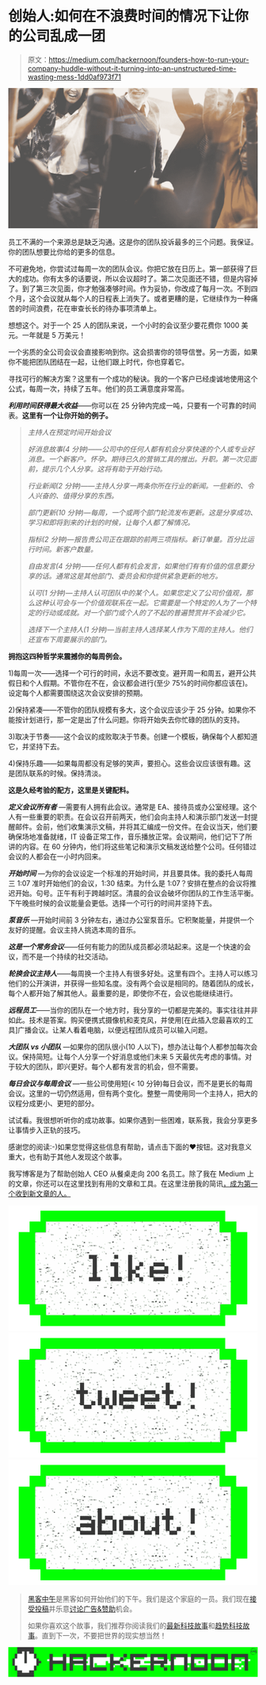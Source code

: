 # 创始人:如何在不浪费时间的情况下让你的公司乱成一团

> 原文：<https://medium.com/hackernoon/founders-how-to-run-your-company-huddle-without-it-turning-into-an-unstructured-time-wasting-mess-1dd0af973f71>

![](img/97c45ce4a1405b4c88306a3cb380d0e6.png)

员工不满的一个来源总是缺乏沟通。这是你的团队投诉最多的三个问题。我保证。你的团队想要比你给的更多的信息。

不可避免地，你尝试过每周一次的团队会议。你把它放在日历上。第一部获得了巨大的成功。你有太多的话要说，所以会议超时了。第二次见面还不错，但是内容掉了。到了第三次见面，你才勉强凑够时间。作为妥协，你改成了每月一次。不到四个月，这个会议就从每个人的日程表上消失了。或者更糟的是，它继续作为一种痛苦的时间浪费，花在审查长长的待办事项清单上。

想想这个。对于一个 25 人的团队来说，一个小时的会议至少要花费你 1000 美元。一年就是 5 万美元！

一个劣质的全公司会议会直接影响到你。这会损害你的领导信誉。另一方面，如果你不能把团队团结在一起，让他们跟上时代，你也穿着它。

寻找可行的解决方案？这里有一个成功的秘诀。我的一个客户已经虔诚地使用这个公式，每周一次，持续了五年。他们的员工满意度非常高。

***利用时间获得最大收益***——你可以在 25 分钟内完成一吨，只要有一个可靠的时间表。**这里有一个让你开始的例子。**

> *主持人在预定时间开始会议*
> 
> *好消息故事(4 分钟)——公司中的任何人都有机会分享快速的个人或专业好消息。一个新客户。怀孕。期待已久的营销工具的推出。升职。第一次见面前，提示几个人分享。这将有助于开始行动。*
> 
> *行业新闻(2 分钟)——主持人分享一两条你所在行业的新闻。一些新的、令人兴奋的、值得分享的东西。*
> 
> *部门更新(10 分钟)—每周，一个或两个部门轮流发布更新。这是分享成功、学习和即将到来的计划的时候，让每个人都了解情况。*
> 
> *指标(2 分钟)—报告贵公司正在跟踪的前两三项指标。新订单量。百分比运行时间。新客户数量。*
> 
> *自由发言(4 分钟)——任何人都有机会发言，如果他们有有价值的信息要分享的话。通常这是其他部门、委员会和你提供紧急更新的地方。*
> 
> *认可(1 分钟)—主持人认可团队中的某个人。如果您定义了公司价值观，那么这种认可会与一个价值观联系在一起。它需要是一个特定的人为了一个特定的行动或成就。对一个部门或个人的了不起的普遍赞赏并不会减少它。*
> 
> *选择下一个主持人(1 分钟)—当前主持人选择某人作为下周的主持人。他们还宣布下周要展示的部门。*

**拥抱这四种哲学来震撼你的每周例会。**

1)每周一次——选择一个可行的时间，永远不要改变。避开周一和周五，避开公共假日和个人假期。不管你在不在，会议都会进行(至少 75%的时间你都应该在)。设定每个人都需要围绕这次会议安排的预期。

2)保持紧凑——不管你的团队规模有多大，这个会议应该少于 25 分钟。如果你不能按计划进行，那一定是出了什么问题。你将开始失去你忙碌的团队的支持。

3)取决于节奏——这个会议的成败取决于节奏。创建一个模板，确保每个人都知道它，并坚持下去。

4)保持乐趣——如果每周都没有足够的笑声，要担心。这些会议应该很有趣。这是团队联系的时候。保持清淡。

**这是久经考验的配方，这里是关键配料。**

***定义会议所有者*** —需要有人拥有此会议。通常是 EA、接待员或办公室经理。这个人有一些重要的职责。在会议召开前两天，他们会向主持人和演示部门发送一封提醒邮件。会前，他们收集演示文稿，并将其汇编成一份文件。在会议当天，他们要确保场地准备就绪，IT 设备正常工作，音乐播放正常。会议期间，他们记下了所讲的内容。在 60 分钟内，他们将这些笔记和演示文稿发送给整个公司。任何错过会议的人都会在一小时内回来。

***开始时间*** —为你的会议设定一个标准的开始时间，并且要具体。我的委托人每周三 1:07 准时开始他们的会议，1:30 结束。为什么是 1:07？安排在整点的会议将推迟开始。句号。正午有利于跨越时区。清晨的会议会破坏你团队的工作生活平衡。下午晚些时候的会议能量会更低。选择一个可行的时间并坚持下去。

***泵音乐*** —开始时间前 3 分钟左右，通过办公室泵音乐。它积聚能量，并提供一个友好的提醒。会议主持人挑选本周的音乐。

***这是一个常务会议***——任何有能力的团队成员都必须站起来。这是一个快速的会议，而不是一个持续的社交活动。

***轮换会议主持人***——每周换一个主持人有很多好处。这里有四个。主持人可以练习他们的公开演讲，并获得一些知名度。没有两个会议是相同的。随着团队的成长，每个人都开始了解其他人。最重要的是，即使你不在，会议也能继续进行。

***远程员工***——当你的团队在一个地方时，我分享的一切都是完美的。事实往往并非如此。技术是答案。购买便携式摄像机和麦克风，并使用[在此插入您最喜欢的工具]广播会议。让某人看着电脑，以便远程团队成员可以输入问题。

***大团队 vs 小团队*** —如果你的团队很小(10 人以下)，想办法让每个人都参加每次会议。保持简短。让每个人分享一个好消息或他们未来 5 天最优先考虑的事情。对于较大的团队，即兴更好。每个人都有发言的机会，但不需要。

***每日会议与每周会议*** —一些公司使用短(< 10 分钟)每日会议，而不是更长的每周会议。这里的一切仍然适用，但有两个变化。整整一周使用同一个主持人，把大的议程分成更小、更短的部分。

试试看。我很想听听你的成功故事。如果你遇到一些困难，联系我，我会分享更多让事情步入正轨的技巧。

感谢您的阅读:-)如果您觉得这些信息有帮助，请点击下面的❤️按钮。这对我意义重大，也有助于其他人发现这个故事。

我写博客是为了帮助创始人 CEO 从餐桌走向 200 名员工。除了我在 Medium 上的文章，你还可以在这里找到有用的文章和工具。在这里注册我的简讯[，成为第一个收到新文章的人。](http://www.brentlowe.com)

[![](img/50ef4044ecd4e250b5d50f368b775d38.png)](http://bit.ly/HackernoonFB)[![](img/979d9a46439d5aebbdcdca574e21dc81.png)](https://goo.gl/k7XYbx)[![](img/2930ba6bd2c12218fdbbf7e02c8746ff.png)](https://goo.gl/4ofytp)

> [黑客中午](http://bit.ly/Hackernoon)是黑客如何开始他们的下午。我们是这个家庭的一员。我们现在[接受投稿](http://bit.ly/hackernoonsubmission)并乐意[讨论广告&赞助](mailto:partners@amipublications.com)机会。
> 
> 如果你喜欢这个故事，我们推荐你阅读我们的[最新科技故事](http://bit.ly/hackernoonlatestt)和[趋势科技故事](https://hackernoon.com/trending)。直到下一次，不要把世界的现实想当然！

![](img/be0ca55ba73a573dce11effb2ee80d56.png)